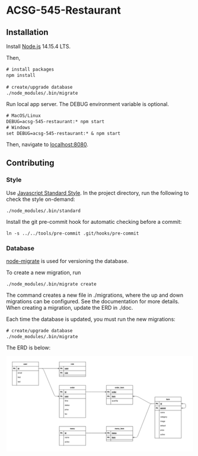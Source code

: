 # ACSG-545-Restaurant

## Installation
Install [Node.js](https://nodejs.org/en/) 14.15.4 LTS.

Then,

```
# install packages
npm install

# create/upgrade database
./node_modules/.bin/migrate
```

Run local app server.
The DEBUG environment variable is optional.

```
# MacOS/Linux
DEBUG=acsg-545-restaurant:* npm start
# Windows
set DEBUG=acsg-545-restaurant:* & npm start
```

Then, navigate to [localhost:8080](localhost:8080).

## Contributing
### Style
Use [Javascript Standard Style](https://standardjs.com/).
In the project directory, run the following to check the style on-demand:

```
./node_modules/.bin/standard
```

Install the git pre-commit hook for automatic checking before a commit:

```
ln -s ../../tools/pre-commit .git/hooks/pre-commit
```

### Database
[node-migrate](https://github.com/tj/node-migrate)
is used for versioning the database.

To create a new migration, run

```
./node_modules/.bin/migrate create
```

The command creates a new file in ./migrations,
where the up and down migrations can be configured.
See the documentation for more details.
When creating a migration, update the ERD in ./doc.

Each time the database is updated, you must run the new migrations:

```
# create/upgrade database
./node_modules/.bin/migrate
```

The ERD is below:

![ERD](doc/erd.png)
